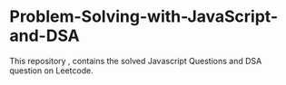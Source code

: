 # Problem-Solving-with-JavaScript-and-DSA
This repository , contains the solved Javascript Questions and DSA question on Leetcode.
